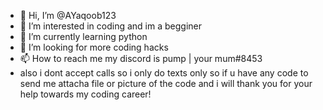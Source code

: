 - 👋 Hi, I’m @AYaqoob123
- 👀 I’m interested in coding and im a begginer 
- 🌱 I’m currently learning python
- 💞️ I’m looking for more coding hacks 
- 📫 How to reach me my discord is pump | your mum#8453
- also i dont accept calls so i only do texts only so if u have any code to send me attacha file or picture of the code and i will thank you for your help towards my coding career!
